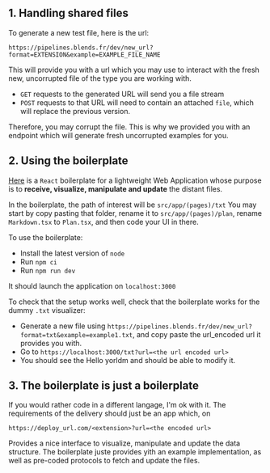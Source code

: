 ## 1. Handling shared files

To generate a new test file, here is the url:

`https://pipelines.blends.fr/dev/new_url?format=EXTENSION&example=EXAMPLE_FILE_NAME`

This will provide you with a url which you may use to interact with the fresh new, uncorrupted file of the type you are working with.

- `GET` requests to the generated URL will send you a file stream
- `POST` requests to that URL will need to contain an attached `file`, which will replace the previous version.


Therefore, you may corrupt the file. This is why we provided you with an endpoint which will generate fresh uncorrupted examples for you.

## 2. Using the boilerplate

[Here](https://github.com/bigmoostache/visuals) is a `React` boilerplate for a lightweight Web Application whose purpose is to **receive, visualize, manipulate and update** the distant files.

In the boilerplate, the path of interest will be `src/app/(pages)/txt`
You may start by copy pasting that folder, rename it to `src/app/(pages)/plan`, rename `Markdown.tsx` to `Plan.tsx`, and then code your UI in there.

To use the boilerplate:
- Install the latest version of `node`
- Run `npm ci`
- Run `npm run dev`

It should launch the application on `localhost:3000`

To check that the setup works well, check that the boilerplate works for the dummy `.txt` visualizer:
- Generate a new file using `https://pipelines.blends.fr/dev/new_url?format=txt&example=example1.txt`, and copy paste the url_encoded url it provides you with.
- Go to `https://localhost:3000/txt?url=<the url encoded url>`
- You should see the Hello yorldm and should be able to modify it.

## 3. The boilerplate is just a boilerplate

If you would rather code in a different langage, I'm ok with it. The requirements of the delivery should just be an app which, on

`https://deploy_url.com/<extension>?url=<the encoded url>`

Provides a nice interface to visualize, manipulate and update the data structure. The boilerplate juste provides yith an example implementation, as well as pre-coded protocols to fetch and update the files.
